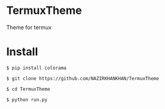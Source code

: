 # TermuxTheme
Theme for termux

# Install
```
$ pip install colorama

$ git clone https://github.com/NAZIRKHANKHAN/TermuxTheme

$ cd TermuxTheme

$ python run.py
```
